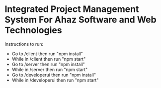 # Integrated Project Management System For Ahaz Software and Web Technologies

Instructions to run:

- Go to /client then run "npm install"
- While in /client then run "npm start"
- Go to /server then run "npm install"
- While in /server then run "npm start"
- Go to /developerui then run "npm install"
- While in /developerui then run "npm start"
